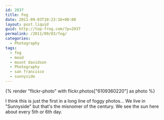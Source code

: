```yaml
---
id: 2037
title: Fog
date: 2011-09-03T10:23:16+00:00
layout: post.liquid
guid: http://top-frog.com/?p=2037
permalink: /2011/09/03/fog/
categories:
  - Photography
tags:
  - fog
  - mood
  - mount davidson
  - Photography
  - san francisco
  - sunnyside
---
```


{% render "flickr-photo" with flickr.photos["6109360220"] as photo %}

I think this is just the first in a long line of foggy photos… We live in "Sunnyside" but that's the misnomer of the century. We see the sun here about every 5th or 6th day.
